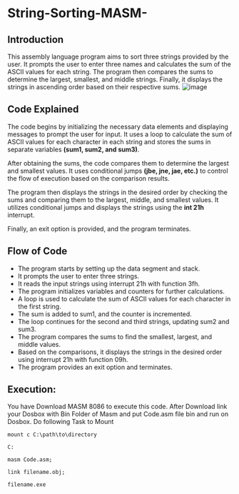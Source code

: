 # String-Sorting-MASM-

## Introduction 
This assembly language program aims to sort three strings provided by the user. It prompts the user to enter three names and calculates the sum of the ASCII values for each string. The program then compares the sums to determine the largest, smallest, and middle strings. Finally, it displays the strings in ascending order based on their respective sums.
![image](https://github.com/HammadHk1/String-Sorting-MASM-/assets/117303560/bb13a0b4-780b-4c2e-b644-aeef001e89ee)
## Code Explained
The code begins by initializing the necessary data elements and displaying messages to prompt the user for input. It uses a loop to calculate the sum of ASCII values for each character in each string and stores the sums in separate variables <b>(sum1, sum2, and sum3)</b>.

After obtaining the sums, the code compares them to determine the largest and smallest values. It uses conditional jumps <b>(jbe, jne, jae, etc.)</b> to control the flow of execution based on the comparison results.

The program then displays the strings in the desired order by checking the sums and comparing them to the largest, middle, and smallest values. It utilizes conditional jumps and displays the strings using the <b>int 21h</b> interrupt.

Finally, an exit option is provided, and the program terminates.

## Flow of Code

- The program starts by setting up the data segment and stack.
- It prompts the user to enter three strings.
- It reads the input strings using interrupt 21h with function 3fh.
- The program initializes variables and counters for further calculations.
- A loop is used to calculate the sum of ASCII values for each character in the first string.
- The sum is added to sum1, and the counter is incremented.
- The loop continues for the second and third strings, updating sum2 and sum3.
- The program compares the sums to find the smallest, largest, and middle values.
- Based on the comparisons, it displays the strings in the desired order using interrupt 21h with function 09h.
- The program provides an exit option and terminates.

##  Execution:
You have Download MASM 8086 to execute this code. After Download link your Dosbox with Bin Folder of Masm and put Code.asm file bin and run on Dosbox.
Do following Task to Mount
```
mount c C:\path\to\directory
```
```
C:
```
```
masm Code.asm;
```
```
link filename.obj;
```
```
filename.exe
```
